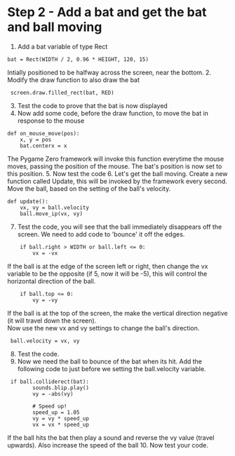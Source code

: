 # Step 2 - Add a bat and get the bat and ball moving

1. Add a bat variable of type Rect
```
bat = Rect(WIDTH / 2, 0.96 * HEIGHT, 120, 15)
```
Intially positioned to be halfway across the screen, near the bottom.
2. Modify the draw function to also draw the bat
```
 screen.draw.filled_rect(bat, RED)
```
3. Test the code to prove that the bat is now displayed
4. Now add some code, before the draw function,  to move the bat in response to the mouse
```
def on_mouse_move(pos):
    x, y = pos
    bat.centerx = x
```
The Pygame Zero framework will invoke this function everytime the mouse moves, passing the position of the mouse.
The bat's position is now set to this position.
5. Now test the code
6. Let's get the ball moving.
Create a new function called Update, this will be invoked by the framework every second. Move the ball, based on the setting of the ball's velocity.
```
def update():
    vx, vy = ball.velocity
    ball.move_ip(vx, vy)
```
7. Test the code, you will see that the ball immediately disappears off the screen. We need to add code to 'bounce' it off the edges.
```
    if ball.right > WIDTH or ball.left <= 0:
        vx = -vx
```
If the ball is at the edge of the screen left or right, then change the vx variable to be the opposite (if 5, now it will be -5), this will control the horizontal direction of the ball.
```
    if ball.top <= 0:
        vy = -vy
```
If the ball is at the top of the screen, the make the vertical direction negative (it will travel down the screen).   
Now use the new vx and vy settings to change the ball's direction.
```
 ball.velocity = vx, vy
```
8. Test the code.
9. Now we need the ball to bounce of the bat when its hit. Add the following code to just before we setting the ball.velocity variable.
```
 if ball.colliderect(bat):
        sounds.blip.play()
        vy = -abs(vy)

        # Speed up!
        speed_up = 1.05
        vy = vy * speed_up
        vx = vx * speed_up
```
If the ball hits the bat then play a sound and reverse the vy value (travel upwards). Also increase the speed of the ball
10. Now test your code.
